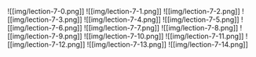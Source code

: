 ![[img/lection-7-0.png]]
![[img/lection-7-1.png]]
![[img/lection-7-2.png]]
![[img/lection-7-3.png]]
![[img/lection-7-4.png]]
![[img/lection-7-5.png]]
![[img/lection-7-6.png]]
![[img/lection-7-7.png]]
![[img/lection-7-8.png]]
![[img/lection-7-9.png]]
![[img/lection-7-10.png]]
![[img/lection-7-11.png]]
![[img/lection-7-12.png]]
![[img/lection-7-13.png]]
![[img/lection-7-14.png]]

